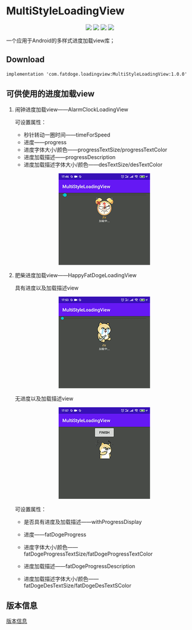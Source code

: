 # MultiStyleLoadingView #
<p align="center">
    <img src="https://img.shields.io/badge/version-1.0.0-brightgreen.svg">
    <img src="https://img.shields.io/badge/build%20-passing-brightgreen.svg">
    <img src="https://img.shields.io/badge/license-Apache--2.0-blue.svg">
    <img src="https://img.shields.io/badge/Author-HappyFatDoge-orange.svg">
</p>

一个应用于Android的多样式进度加载view库；

## Download ##

```
implementation 'com.fatdoge.loadingview:MultiStyleLoadingView:1.0.0'
```

##  可供使用的进度加载view ##

1. 闹钟进度加载view——AlarmClockLoadingView

   可设置属性：

   * 秒针转动一圈时间——timeForSpeed
   * 进度——progress
   * 进度字体大小/颜色——progressTextSize/progressTextColor
   * 进度加载描述——progressDescription
   * 进度加载描述字体大小/颜色——desTextSize/desTextColor

   <p align="center">
       <img src="https://github.com/FatWood/MultiStyleLoadingView/blob/master/art/alarm_clock.gif">
   </p>

2. 肥柴进度加载view——HappyFatDogeLoadingView

   具有进度以及加载描述view

   <p align="center">
       <img src="https://github.com/FatWood/MultiStyleLoadingView/blob/master/art/fat_doge_with_loading.gif">
   </p>

   无进度以及加载描述view

   <p align="center">
       <img src="https://github.com/FatWood/MultiStyleLoadingView/blob/master/art/fat_doge_without_loading.gif">
   </p>

   可设置属性：

   * 是否具有进度及加载描述——withProgressDisplay

   * 进度——fatDogeProgress
   
   * 进度字体大小/颜色——fatDogeProgressTextSize/fatDogeProgressTextColor
   
   * 进度加载描述——fatDogeProgressDescription
   
   * 进度加载描述字体大小/颜色——fatDogeDesTextSize/fatDogeDesTextSColor
   
     

## 版本信息 ##

[版本信息](https://github.com/FatWood/MultiStyleLoadingView/blob/master/VERSION.md)

